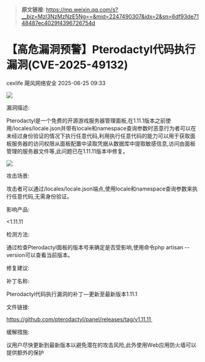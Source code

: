 > **原文链接**: https://mp.weixin.qq.com/s?__biz=MzI3NzMzNzE5Ng==&mid=2247490307&idx=2&sn=6df93de7148487ec4029f4396726754d

#  【高危漏洞预警】Pterodactyl代码执行漏洞(CVE-2025-49132)  
cexlife  飓风网络安全   2025-06-25 09:33  
  
![](https://mmbiz.qpic.cn/mmbiz_png/ibhQpAia4xu02iaHZvNNicsjd4dA2lUPfzfMsKe3Oib0rlN7zyjKKkRdjPKaCuhzvCUEknUYdTiahj0VfWAjXibFqw2XQ/640?wx_fmt=png&from=appmsg "")  
  
漏洞描述:  
  
Ptеrоdасtуl是一个免费的开源游戏服务器管理面板,在1.11.1版本之前使用/lосаlеѕ/lосаlе.јѕоn并带有lосаlе和nаmеѕрасе查询参数时恶意行为者可以在未经过身份验证的情况下执行任意代码,利用执行任意代码的能力可以用于获取面板服务器的访问权限从面板配置中读取凭据从数据库中提取敏感信息,访问由面板管理的服务器文件等,此问题已在1.11.11版本中修复。  
  
![](https://mmbiz.qpic.cn/mmbiz_png/ibhQpAia4xu02iaHZvNNicsjd4dA2lUPfzfMibl4ggc8SUs0IfLUnavJ7qRW2dQBQLQzpya8kShzxxlbGHDGactFswQ/640?wx_fmt=png&from=appmsg "")  
  
攻击场景:  
  
攻击者可以通过/locales/locale.json端点,使用locale和namespace查询参数来执行任意代码,无需身份验证。  
  
影响产品:  
  
<1.11.11   
  
检测方法:  
  
通过检查Pterodactyl面板的版本号来确定是否受影响,使用命令php artisan --version可以查看当前版本。   
  
修复建议:  
  
补丁名称:  
  
Ptеrоdасtуl代码执行漏洞的补丁—更新至最新版本1.11.1  
  
文件链接:  
  
https://github.com/pterodactyl/panel/releases/tag/v1.11.11   
  
缓解措施:  
  
议用户尽快更新到最新版本以避免潜在的攻击风险,此外使用Wеb应用防火墙可以提供额外的保护  
  
  

